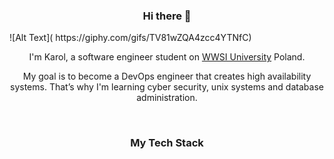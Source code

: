 <h3 align="center"> Hi there 👋</h3>
![Alt Text]( https://giphy.com/gifs/TV81wZQA4zcc4YTNfC)
<p align="center">
I'm Karol, a software engineer student on <a href="https://wwsi.edu.pl/">WWSI University</a> Poland. 
</p>

<p  align="center">
My goal is to become a DevOps engineer that creates high availability systems. That’s why I'm learning cyber security, unix systems and database administration.
</p>

<br/>
<h3 align="center">
My Tech Stack
</h3>
